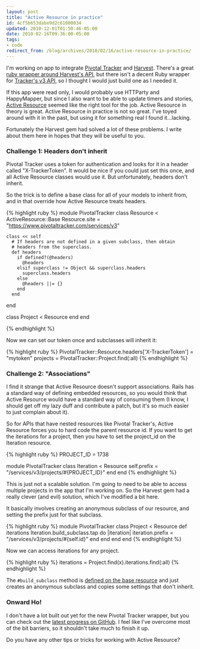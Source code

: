 ```yaml
---
layout: post
title: "Active Resource in practice"
id: 4cf5b653dabe9d2c61000034
updated: 2010-12-01T01:50:46-05:00
date: 2010-02-16T09:36:00-05:00
tags:
- code
redirect_from: /blog/archives/2010/02/16/active-resource-in-practice/
---
```


I'm working on app to integrate [Pivotal Tracker](http://pivotaltracker.com) and [Harvest](http://getharvest.com). There's a great [ruby wrapper around Harvest's API](http://github.com/aiaio/harvest), but there isn't a decent Ruby wrapper for [Tracker's v3 API](http://www.pivotaltracker.com/help/api?version=v3), so I thought I would just build one as I needed it.

If this app were read only, I would probably use HTTParty and HappyMapper, but since I also want to be able to update timers and stories, [Active Resource](http://api.rubyonrails.org/classes/ActiveResource/Base.htm) seemed like the right tool for the job. Active Resource in theory is great. Active Resource in practice is not so great. I've toyed around with it in the past, but using it for something real I found it…lacking.

Fortunately the Harvest gem had solved a lot of these problems. I write about them here in hopes that they will be useful to you.

### Challenge 1: Headers don't inherit

Pivotal Tracker uses a token for authentication and looks for it in a header called "X-TrackerToken". It would be nice if you could just set this once, and all Active Resource classes would use it. But unfortunately, headers don't inherit.

So the trick is to define a base class for all of your models to inherit from, and in that override how Active Resource treats headers.

{% highlight ruby %}
module PivotalTracker
  class Resource < ActiveResource::Base
    Resource.site = "https://www.pivotaltracker.com/services/v3"

    class << self
      # If headers are not defined in a given subclass, then obtain
      # headers from the superclass.
      def headers
        if defined?(@headers)
          @headers
        elsif superclass != Object && superclass.headers
          superclass.headers
        else
          @headers ||= {}
        end
      end
  end

  class Project < Resource
  end
end

{% endhighlight %}

Now we can set our token once and subclasses will inherit it:

{% highlight ruby %}
PivotalTracker::Resource.headers['X-TrackerToken'] = "mytoken"
projects = PivotalTracker::Project.find(:all)
{% endhighlight %}

### Challenge 2: "Associations"

I find it strange that Active Resource doesn't support associations. Rails has a standard way of defining embedded resources, so you would think that Active Resource would have a standard way of consuming them (I know, I should get off my lazy duff and contribute a patch, but it's so much easier to just complain about it).

So for APIs that have nested resources like Pivotal Tracker's, Active Resource forces you to hard code the parent resource id. If you want to get the iterations for a project, then you have to set the project\_id on the Iteration resource.

{% highlight ruby %}
PROJECT_ID = 1738

module PivotalTracker
  class Iteration < Resource
    self.prefix = "/services/v3/projects/#{PROJECT_ID}"
  end
end
{% endhighlight %}

This is just not a scalable solution. I'm going to need to be able to access multiple projects in the app that I'm working on. So the Harvest gem had a really clever (and evil) solution, which I've modified a bit here.

It basically involves creating an anonymous subclass of our resource, and setting the prefix just for that subclass.

{% highlight ruby %}
module PivotalTracker
  class Project < Resource
    def iterations
      Iteration.build_subclass.tap do |iteration|
        iteration.prefix = "/services/v3/projects/#{self.id}"
      end
    end
  end
end
{% endhighlight %}

Now we can access iterations for any project.

{% highlight ruby %}
iterations = Project.find(x).iterations.find(:all)
{% endhighlight %}

The `#build_subclass` method is [defined on the base resource](http://github.com/collectiveidea/pivotal_tracker/blob/master/lib/pivotal_tracker/resource.rb#L18) and just creates an anonymous subclass and copies some settings that don't inherit.

### Onward Ho!

I don't have a lot built out yet for the new Pivotal Tracker wrapper, but you can check out the [latest progress on GitHub](http://github.com/collectiveidea/pivotal_tracker). I feel like I've overcome most of the bit barriers, so it shouldn't take much to finish it up.

Do you have any other tips or tricks for working with Active Resource?
